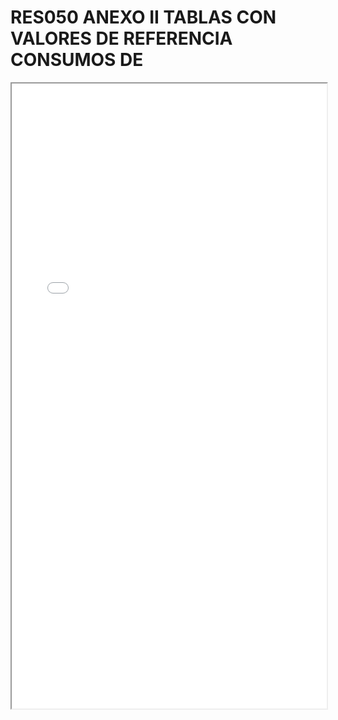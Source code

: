 # RES050 ANEXO II TABLAS CON VALORES DE REFERENCIA CONSUMOS DE

<iframe src="../RES050 ANEXO II TABLAS CON VALORES DE REFERENCIA CONSUMOS DE.pdf" width="100%" height="1000px"></iframe>
